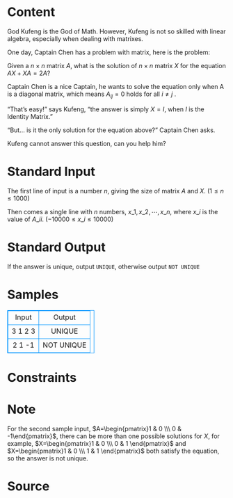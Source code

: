 
# Content

God Kufeng is the God of Math. However, Kufeng is not so skilled with linear algebra, especially when dealing with matrixes.

One day, Captain Chen has a problem with matrix, here is the problem:

Given a $n\times n$ matrix $A$, what is the solution of $n\times n$ matrix $X$ for the equation $AX + XA = 2A$?

Captain Chen is a nice Captain, he wants to solve the equation only when A is a diagonal matrix, which means $A_{ij} = 0$ holds for all $i \neq j$ .

“That’s easy!” says Kufeng, “the answer is simply $X = I$, when $I$ is the Identity Matrix.”

“But… is it the only solution for the equation above?” Captain Chen asks.

Kufeng cannot answer this question, can you help him?

# Standard Input

The first line of input is a number $n$, giving the size of matrix $A$ and $X$. $(1\leq n\leq 1000)$

Then comes a single line with $n$ numbers, $x\_1, x\_2, \cdots, x\_n$, where $x\_i$ is the value of $A\_{ii}$. $(-10000\leq x\_i\leq 10000)$

# Standard Output

If the answer is unique, output `UNIQUE`, otherwise output `NOT UNIQUE`

# Samples

<style>
        table,table tr th, table tr td { border:1px solid #0094ff; }
        table { width: 200px; min-height: 25px; line-height: 25px; text-align: center; border-collapse: collapse;}   
    </style>
<table>
	<tr>
		<td>Input</td>
		<td>Output</td>
	</tr>
<tr><td>3
1 2 3</td><td>UNIQUE</td></tr><tr><td>2
1 -1</td><td>NOT UNIQUE</td></tr></table>


# Constraints



# Note

For the second sample input, $A=\begin{pmatrix}1 & 0 \\\ 0 & -1\end{pmatrix}$, there can be more than one possible solutions for $X$, for example, $X=\begin{pmatrix}1 & 0 \\\ 0 & 1 \end{pmatrix}$ and $X=\begin{pmatrix}1 & 0 \\\ 1 & 1 \end{pmatrix}$ both satisfy the equation, so the answer is not unique.

# Source


